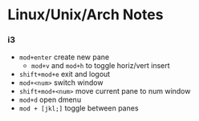 # Linux/Unix/Arch Notes

### i3
* `mod+enter` create new pane
  * `mod+v` and `mod+h` to toggle horiz/vert insert
* `shift+mod+e` exit and logout
* `mod+<num>` switch window
* `shift+mod+<num>` move current pane to num window
* `mod+d` open dmenu
* `mod + [jkl;]` toggle between panes


